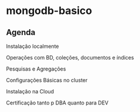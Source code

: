 # mongodb-basico

## Agenda 

Instalação localmente

Operações com BD, coleções, documentos e índices

Pesquisas e Agregações

Configurações Básicas no cluster

Instalação na Cloud

Certificação tanto p DBA quanto para DEV
